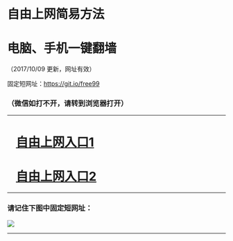 ﻿# 自由上网简易方法

# 电脑、手机一键翻墙

（2017/10/09 更新，网址有效）

固定短网址：https://git.io/free99

### （微信如打不开，请转到浏览器打开）


***





# &nbsp;&nbsp; <a href="http://ft289954500.fwq-tz-1001.info/fwqtz01.html?t=100900118196 " target="_blank">自由上网入口1</a>
# &nbsp;&nbsp; <a href="http://ft670229237.fwq-tz-1002.info/fwqtz02.html?t=100900111988 " target="_blank">自由上网入口2</a>
***

### 请记住下图中固定短网址：

<img src="https://s3-us-west-2.amazonaws.com/fwq-1001/yjfq-20170905okok.png" /> 


***

